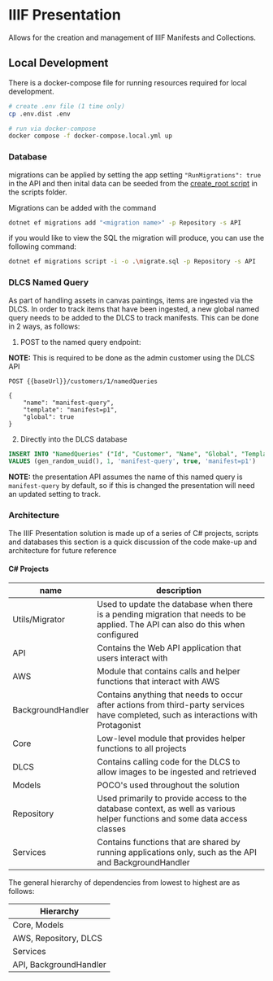 # IIIF Presentation

Allows for the creation and management of IIIF Manifests and Collections.

## Local Development

There is a docker-compose file for running resources required for local development.

```bash
# create .env file (1 time only)
cp .env.dist .env

# run via docker-compose
docker compose -f docker-compose.local.yml up
```

### Database

migrations can be applied by setting the app setting `"RunMigrations": true` in the API and then inital data can be seeded from the [create_root script](/scripts/create_root.sql) in the scripts folder.

Migrations can be added with the command

```bash
dotnet ef migrations add "<migration name>" -p Repository -s API
```

if you would like to view the SQL the migration will produce, you can use the following command:

```bash
dotnet ef migrations script -i -o .\migrate.sql -p Repository -s API
```

### DLCS Named Query

As part of handling assets in canvas paintings, items are ingested via the DLCS.  In order to track items that have been ingested, a new global named query needs to be added to the DLCS to track manifests.  This can be done in 2 ways, as follows:

1. POST to the named query endpoint:

**NOTE:** This is required to be done as the admin customer using the DLCS API

```
POST {{baseUrl}}/customers/1/namedQueries

{
    "name": "manifest-query",
    "template": "manifest=p1",
    "global": true
}
```

2. Directly into the DLCS database

```sql
INSERT INTO "NamedQueries" ("Id", "Customer", "Name", "Global", "Template")
VALUES (gen_random_uuid(), 1, 'manifest-query', true, 'manifest=p1')
```

**NOTE:** the presentation API assumes the name of this named query is `manifest-query` by default, so if this is changed the presentation will need an updated setting to track.


### Architecture

The IIIF Presentation solution is made up of a series of C# projects, scripts and databases this section is a quick discussion of the code make-up and architecture for future reference

#### C# Projects

| name | description |
|---|---|
| Utils/Migrator | Used to update the database when there is a pending migration that needs to be applied.  The API can also do this when configured |
| API | Contains the Web API application that users interact with |
| AWS | Module that contains calls and helper functions that interact with AWS |
| BackgroundHandler | Contains anything that needs to occur after actions from third-party services have completed, such as interactions with Protagonist |
| Core | Low-level module that provides helper functions to all projects  |
| DLCS | Contains calling code for the DLCS to allow images to be ingested and retrieved |
| Models | POCO's used throughout the solution |
| Repository | Used primarily to provide access to the database context, as well as various helper functions and some data access classes |
| Services | Contains functions that are shared by running applications only, such as the API and BackgroundHandler |

The general hierarchy of dependencies from lowest to highest are as follows:

|Hierarchy|
|---|
| Core, Models |
| AWS, Repository, DLCS |
| Services |
| API, BackgroundHandler |
